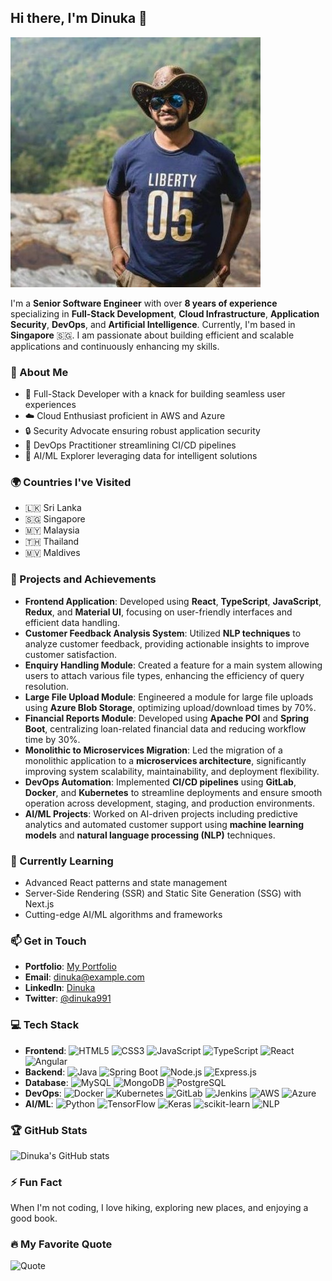 ## Hi there, I'm Dinuka 👋

![Profile Banner](https://github.com/Dinuka991/Dinuka991/blob/main/asset/dinuka.jpeg)

I'm a **Senior Software Engineer** with over **8 years of experience** specializing in **Full-Stack Development**, **Cloud Infrastructure**, **Application Security**, **DevOps**, and **Artificial Intelligence**. Currently, I'm based in **Singapore** 🇸🇬. I am passionate about building efficient and scalable applications and continuously enhancing my skills.

### 🚀 About Me
- 🌟 Full-Stack Developer with a knack for building seamless user experiences
- ☁️ Cloud Enthusiast proficient in AWS and Azure
- 🔒 Security Advocate ensuring robust application security
- 🔄 DevOps Practitioner streamlining CI/CD pipelines
- 🤖 AI/ML Explorer leveraging data for intelligent solutions

### 🌍 Countries I've Visited
- 🇱🇰 Sri Lanka
- 🇸🇬 Singapore
- 🇲🇾 Malaysia
- 🇹🇭 Thailand
- 🇲🇻 Maldives

### 🌟 Projects and Achievements
- **Frontend Application**: Developed using **React**, **TypeScript**, **JavaScript**, **Redux**, and **Material UI**, focusing on user-friendly interfaces and efficient data handling.
- **Customer Feedback Analysis System**: Utilized **NLP techniques** to analyze customer feedback, providing actionable insights to improve customer satisfaction.
- **Enquiry Handling Module**: Created a feature for a main system allowing users to attach various file types, enhancing the efficiency of query resolution.
- **Large File Upload Module**: Engineered a module for large file uploads using **Azure Blob Storage**, optimizing upload/download times by 70%.
- **Financial Reports Module**: Developed using **Apache POI** and **Spring Boot**, centralizing loan-related financial data and reducing workflow time by 30%.
- **Monolithic to Microservices Migration**: Led the migration of a monolithic application to a **microservices architecture**, significantly improving system scalability, maintainability, and deployment flexibility.
- **DevOps Automation**: Implemented **CI/CD pipelines** using **GitLab**, **Docker**, and **Kubernetes** to streamline deployments and ensure smooth operation across development, staging, and production environments.
- **AI/ML Projects**: Worked on AI-driven projects including predictive analytics and automated customer support using **machine learning models** and **natural language processing (NLP)** techniques.

### 🌱 Currently Learning
- Advanced React patterns and state management
- Server-Side Rendering (SSR) and Static Site Generation (SSG) with Next.js
- Cutting-edge AI/ML algorithms and frameworks

### 📫 Get in Touch
- **Portfolio**: [My Portfolio](https://dinuka991.github.io/)
- **Email**: [dinuka@example.com](mailto:dinuka@example.com)
- **LinkedIn**: [Dinuka](https://linkedin.com/in/dinuka)
- **Twitter**: [@dinuka991](https://twitter.com/dinuka991)

### 💻 Tech Stack
- **Frontend**: ![HTML5](https://img.shields.io/badge/html5-%23E34F26.svg?style=for-the-badge&logo=html5&logoColor=white) ![CSS3](https://img.shields.io/badge/css3-%231572B6.svg?style=for-the-badge&logo=css3&logoColor=white) ![JavaScript](https://img.shields.io/badge/javascript-%23323330.svg?style=for-the-badge&logo=javascript&logoColor=%23F7DF1E) ![TypeScript](https://img.shields.io/badge/typescript-%23007ACC.svg?style=for-the-badge&logo=typescript&logoColor=white) ![React](https://img.shields.io/badge/react-%2320232a.svg?style=for-the-badge&logo=react&logoColor=%2361DAFB) ![Angular](https://img.shields.io/badge/angular-%23DD0031.svg?style=for-the-badge&logo=angular&logoColor=white)
- **Backend**: ![Java](https://img.shields.io/badge/java-%23ED8B00.svg?style=for-the-badge&logo=java&logoColor=white) ![Spring Boot](https://img.shields.io/badge/spring--boot-%236DB33F.svg?style=for-the-badge&logo=spring&logoColor=white) ![Node.js](https://img.shields.io/badge/node.js-%2343853D.svg?style=for-the-badge&logo=node.js&logoColor=white) ![Express.js](https://img.shields.io/badge/express.js-%23404d59.svg?style=for-the-badge&logo=express&logoColor=%2361DAFB)
- **Database**: ![MySQL](https://img.shields.io/badge/mysql-%2300f.svg?style=for-the-badge&logo=mysql&logoColor=white) ![MongoDB](https://img.shields.io/badge/mongodb-%2347A248.svg?style=for-the-badge&logo=mongodb&logoColor=white) ![PostgreSQL](https://img.shields.io/badge/postgresql-%23316192.svg?style=for-the-badge&logo=postgresql&logoColor=white)
- **DevOps**: ![Docker](https://img.shields.io/badge/docker-%230db7ed.svg?style=for-the-badge&logo=docker&logoColor=white) ![Kubernetes](https://img.shields.io/badge/kubernetes-%23326ce5.svg?style=for-the-badge&logo=kubernetes&logoColor=white) ![GitLab](https://img.shields.io/badge/gitlab-%23181717.svg?style=for-the-badge&logo=gitlab&logoColor=white) ![Jenkins](https://img.shields.io/badge/jenkins-%232C5263.svg?style=for-the-badge&logo=jenkins&logoColor=white) ![AWS](https://img.shields.io/badge/AWS-%23232F3E.svg?style=for-the-badge&logo=amazon-aws&logoColor=white) ![Azure](https://img.shields.io/badge/Azure-%230072C6.svg?style=for-the-badge&logo=microsoft-azure&logoColor=white)
- **AI/ML**: ![Python](https://img.shields.io/badge/python-%2314354C.svg?style=for-the-badge&logo=python&logoColor=white) ![TensorFlow](https://img.shields.io/badge/tensorflow-%23FF6F00.svg?style=for-the-badge&logo=tensorflow&logoColor=white) ![Keras](https://img.shields.io/badge/keras-%23D00000.svg?style=for-the-badge&logo=keras&logoColor=white) ![scikit-learn](https://img.shields.io/badge/scikit--learn-%23F7931E.svg?style=for-the-badge&logo=scikit-learn&logoColor=white) ![NLP](https://img.shields.io/badge/NLP-%23008000.svg?style=for-the-badge&logo=natural-language-processing&logoColor=white)

### 🏆 GitHub Stats
![Dinuka's GitHub stats](https://github-readme-stats.vercel.app/api?username=Dinuka991&show_icons=true&theme=radical)

### ⚡ Fun Fact
When I'm not coding, I love hiking, exploring new places, and enjoying a good book.

### 🔥 My Favorite Quote
![Quote](https://quotes-github-readme.vercel.app/api?type=horizontal&theme=radical)
